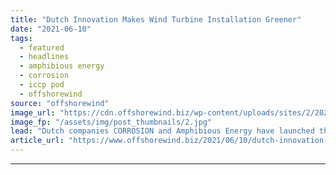 ```yaml
---
title: "Dutch Innovation Makes Wind Turbine Installation Greener"
date: "2021-06-10"
tags: 
  - featured
  - headlines
  - amphibious energy
  - corrosion
  - iccp pod
  - offshorewind
source: "offshorewind"
image_url: "https://cdn.offshorewind.biz/wp-content/uploads/sites/2/2021/06/10094502/Dutch-Innovation-Makes-Wind-Turbine-Installation-Greener.jpg"
image_fp: "/assets/img/post_thumbnails/2.jpg"
lead: "Dutch companies CORROSION and Amphibious Energy have launched the new ICCP-POD described as an"
article_url: "https://www.offshorewind.biz/2021/06/10/dutch-innovation-makes-wind-turbine-installation-greener/"
---
```


---
